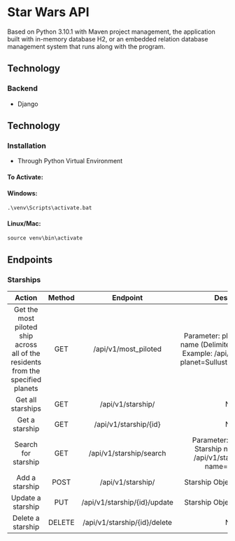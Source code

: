 # Star Wars API
Based on Python 3.10.1 with Maven project management, the application built with in-memory database H2, or an embedded relation database management system that runs along with the program. 

## Technology
### Backend
- Django

## Technology
### Installation
- Through Python Virtual Environment
#### To Activate:
#### Windows:
`.\venv\Scripts\activate.bat`

#### Linux/Mac:
`source venv\bin\activate`


## Endpoints
### Starships
|                                      Action                                      | Method |           Endpoint           |                                                           Description                                                          |
|:--------------------------------------------------------------------------------:|:------:|:----------------------------:|:------------------------------------------------------------------------------------------------------------------------------:|
| Get the most piloted ship across all of the residents from the specified planets |   GET  | /api/v1/most_piloted         | Parameter: planet \| List: Planet name (Delimited using Commas) Example: /api/v1/most_piloted?planet=Sullust,Corellia,Kashyyyk |
| Get all starships                                                                |   GET  | /api/v1/starship/            |                                                              None                                                              |
| Get a starship                                                                   |   GET  | /api/v1/starship/{id}        |                                                              None                                                              |
| Search for starship                                                              |   GET  | /api/v1/starship/search      |                    Parameter: name \| String: Starship name Example: /api/v1/starship/search?name=Millennium                   |
| Add a starship                                                                   |  POST  | /api/v1/starship/            |                                                  Starship Object: JSON Header                                                  |
| Update a starship                                                                |   PUT  | /api/v1/starship/{id}/update |                                                  Starship Object: JSON Header                                                  |
| Delete a starship                                                                | DELETE | /api/v1/starship/{id}/delete |                                                              None                                                              |
